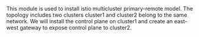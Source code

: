 This module is used to install istio multicluster primary-remote model. The topology includes two clusters cluster1 and cluster2 belong to the same network. We will install the control plane on cluster1 and create an east-west gateway to expose control plane to cluster2.